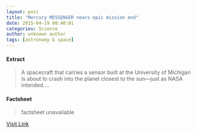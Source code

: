 ```yaml
---
layout: post
title: "Mercury MESSENGER nears epic mission end"
date: 2015-04-19 08:40:01
categories: Science
author: unknown author
tags: [astronomy & space]
---
```



#### Extract
>A spacecraft that carries a sensor built at the University of Michigan is about to crash into the planet closest to the sun—just as NASA intended....

#### Factsheet
>factsheet unavailable

[Visit Link](http://phys.org/news348632096.html)


